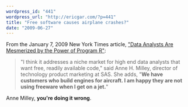 ```yaml
---
wordpress_id: "441"
wordpress_url: "http://ericgar.com/?p=441"
title: "Free software causes airplane crashes?"
date: "2009-06-27"
---
```

From the January 7, 2009 New York Times article, <a href="http://www.nytimes.com/2009/01/07/technology/business-computing/07program.html">"Data Analysts Are Mesmerized by the Power of Program R"</a>:

<blockquote>
"I think it addresses a niche market for high end data analysts that want free, readily available code," said Anne H. Milley, director of technology product marketing at SAS. She adds, "<strong>We have customers who build engines for aircraft. I am happy they are not using freeware when I get on a jet.</strong>"
</blockquote>

Anne Milley, <strong>you're doing it wrong</strong>.

